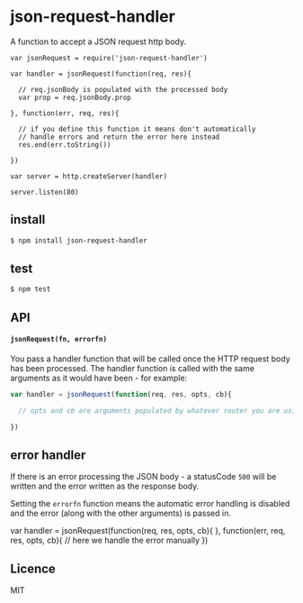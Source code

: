 # json-request-handler

A function to accept a JSON request http body.

```
var jsonRequest = require('json-request-handler')

var handler = jsonRequest(function(req, res){

  // req.jsonBody is populated with the processed body
  var prop = req.jsonBody.prop

}, function(err, req, res){

  // if you define this function it means don't automatically
  // handle errors and return the error here instead
  res.end(err.toString())

})

var server = http.createServer(handler)

server.listen(80)
```

## install

```bash
$ npm install json-request-handler
```

## test

```bash
$ npm test
```

## API

#### `jsonRequest(fn, errorfn)`

You pass a handler function that will be called once the HTTP request body has been processed.  The handler function is called with the same arguments as it would have been - for example:

```js
var handler = jsonRequest(function(req, res, opts, cb){

  // opts and cb are arguments populated by whatever router you are using

})
```


## error handler

If there is an error processing the JSON body - a statusCode `500` will be written and the error written as the response body.

Setting the `errorfn` function means the automatic error handling is disabled and the error (along with the other arguments) is passed in.

var handler = jsonRequest(function(req, res, opts, cb){
}, function(err, req, res, opts, cb){
  // here we handle the error manually
})

## Licence

MIT
